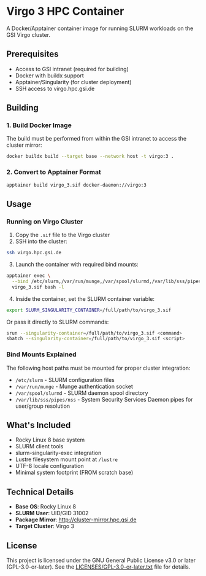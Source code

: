 <!--
SPDX-FileCopyrightText: 2025 GSI Helmholtzzentrum für Schwerionenforschung GmbH
SPDX-License-Identifier: GPL-3.0-or-later
-->

# Virgo 3 HPC Container

A Docker/Apptainer container image for running SLURM workloads on the GSI Virgo cluster.

## Prerequisites

- Access to GSI intranet (required for building)
- Docker with buildx support
- Apptainer/Singularity (for cluster deployment)
- SSH access to virgo.hpc.gsi.de

## Building

### 1. Build Docker Image

The build must be performed from within the GSI intranet to access the cluster mirror:

```bash
docker buildx build --target base --network host -t virgo:3 .
```

### 2. Convert to Apptainer Format

```bash
apptainer build virgo_3.sif docker-daemon://virgo:3
```

## Usage

### Running on Virgo Cluster

1. Copy the `.sif` file to the Virgo cluster
2. SSH into the cluster:

```bash
ssh virgo.hpc.gsi.de
```

3. Launch the container with required bind mounts:

```bash
apptainer exec \
  --bind /etc/slurm,/var/run/munge,/var/spool/slurmd,/var/lib/sss/pipes/nss \
  virgo_3.sif bash -l
```

4. Inside the container, set the SLURM container variable:

```bash
export SLURM_SINGULARITY_CONTAINER=/full/path/to/virgo_3.sif
```

Or pass it directly to SLURM commands:

```bash
srun --singularity-container=/full/path/to/virgo_3.sif <command>
sbatch --singularity-container=/full/path/to/virgo_3.sif <script>
```

### Bind Mounts Explained

The following host paths must be mounted for proper cluster integration:

- `/etc/slurm` - SLURM configuration files
- `/var/run/munge` - Munge authentication socket
- `/var/spool/slurmd` - SLURM daemon spool directory
- `/var/lib/sss/pipes/nss` - System Security Services Daemon pipes for user/group resolution

## What's Included

- Rocky Linux 8 base system
- SLURM client tools
- slurm-singularity-exec integration
- Lustre filesystem mount point at `/lustre`
- UTF-8 locale configuration
- Minimal system footprint (FROM scratch base)

## Technical Details

- **Base OS**: Rocky Linux 8
- **SLURM User**: UID/GID 31002
- **Package Mirror**: http://cluster-mirror.hpc.gsi.de
- **Target Cluster**: Virgo 3

## License

This project is licensed under the GNU General Public License v3.0 or later (GPL-3.0-or-later).
See the [LICENSES/GPL-3.0-or-later.txt](LICENSES/GPL-3.0-or-later.txt) file for details.
